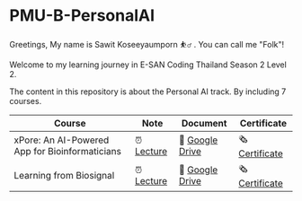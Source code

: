 # PMU-B-PersonalAI

Greetings,
My name is Sawit Koseeyaumporn ⛹️‍♂️ . You can call me "Folk"!


Welcome to my learning journey in E-SAN Coding Thailand Season 2 Level 2.

The content in this repository is about the Personal AI track. By including 7 courses.

| Course | Note | Document | Certificate |
| --- | --- | --- | --- |
| xPore: An AI-Powered App for Bioinformaticians | ⏰ [Lecture](https://github.com/Celesca/PMU-B-PersonalAI/blob/main/Course1_xPore/xPore_Lecture.md) | 🐲 [Google Drive](https://drive.google.com/drive/folders/1WzSEFgym7sDo-3A9etN1a210a0IYmDi_?usp=drive_link) | 🗞️ [Certificate](https://powerclass.org/tutor-certificate-3?cert_hash=4e5f15ec1f2dfe37) |
| Learning from Biosignal | ⏰ [Lecture](https://github.com/Celesca/PMU-B-PersonalAI/blob/main/Course1_xPore/xPore_Lecture.md) | 🐲 [Google Drive](https://drive.google.com/drive/folders/1WzSEFgym7sDo-3A9etN1a210a0IYmDi_?usp=drive_link) | 🗞️ [Certificate](https://powerclass.org/tutor-certificate-3?cert_hash=4e5f15ec1f2dfe37) |
